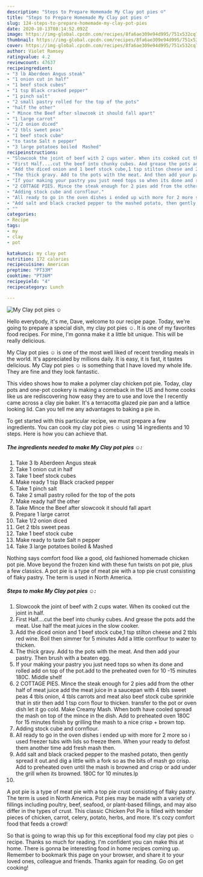 ```yaml
---
description: "Steps to Prepare Homemade My Clay pot pies ☺"
title: "Steps to Prepare Homemade My Clay pot pies ☺"
slug: 124-steps-to-prepare-homemade-my-clay-pot-pies
date: 2020-10-13T08:14:52.092Z
image: https://img-global.cpcdn.com/recipes/8fa6ae309e94d995/751x532cq70/my-clay-pot-pies-☺-recipe-main-photo.jpg
thumbnail: https://img-global.cpcdn.com/recipes/8fa6ae309e94d995/751x532cq70/my-clay-pot-pies-☺-recipe-main-photo.jpg
cover: https://img-global.cpcdn.com/recipes/8fa6ae309e94d995/751x532cq70/my-clay-pot-pies-☺-recipe-main-photo.jpg
author: Violet Ramsey
ratingvalue: 4.2
reviewcount: 47637
recipeingredient:
- "3 lb Aberdeen Angus steak"
- "1 onion cut in half"
- "1 beef stock cubes"
- "1 tsp Black cracked pepper"
- "1 pinch salt"
- "2 small pastry rolled for the top of the pots"
- "half the other"
- " Mince the Beef after slowcook it should fall apart"
- "1 large carrot"
- "1/2 onion diced"
- "2 tbls sweet peas"
- "1 beef stock cube"
- "to taste Salt n pepper"
- "3 large potatoes boiled  Mashed"
recipeinstructions:
- "Slowcook the joint of beef with 2 cups water. When its cooked cut the joint in half."
- "First Half....cut the beef into chunky cubes. And grease the pots add the meat. Use half the meat juices in the slow cooker."
- "Add the diced onion and 1 beef stock cube,1 tsp stilton cheese and 2 tbls red wine. Boil then simmer for 5 minutes Add a little cornflour to water to thicken."
- "The thick gravy. Add to the pots with the meat. And then add your pastry. Then brush with a beaten egg."
- "If your making your pastry you just need tops so when its done and rolled add on top of the pot.add to the preheated oven for 10 -15 minutes 180C. Middle shelf"
- "2 COTTAGE PIES. Mince the steak enough for 2 pies add from the other half of meat juice add the meat juice in a saucepan with 4 tbls sweet peas 4 tbls onion, 4 tbls carrots and meat also beef stock cube sprinkle that in stir then add 1 tsp corn flour to thicken. transfer to the pot or oven dish let it go cold. Make Creamy Mash. When both have cooled spread the mash on top of the mince in the dish. Add to preheated oven 180C for 15 minutes finish by grilling the mash to a nice crisp + brown top."
- "Adding stock cube and cornflour."
- "All ready to go in the oven dishes i ended up with more for 2 more so i used freezer tubs with lids so freeze them. When your ready to defost them another time add fresh mash then."
- "Add salt and black cracked pepper to the mashed potato, then gently spread it out.and dig a little with a fork so as the bits of mash go crisp. Add to preheated oven until the mash is browned and crisp or add under the grill when its browned. 180C for 10 minutes.lp"
- ""
categories:
- Recipe
tags:
- my
- clay
- pot

katakunci: my clay pot 
nutrition: 172 calories
recipecuisine: American
preptime: "PT33M"
cooktime: "PT36M"
recipeyield: "4"
recipecategory: Lunch

---
```



![My Clay pot pies ☺](https://img-global.cpcdn.com/recipes/8fa6ae309e94d995/751x532cq70/my-clay-pot-pies-☺-recipe-main-photo.jpg)

Hello everybody, it's me, Dave, welcome to our recipe page. Today, we're going to prepare a special dish, my clay pot pies ☺. It is one of my favorites food recipes. For mine, I'm gonna make it a little bit unique. This will be really delicious.

My Clay pot pies ☺ is one of the most well liked of recent trending meals in the world. It's appreciated by millions daily. It is easy, it is fast, it tastes delicious. My Clay pot pies ☺ is something that I have loved my whole life. They are fine and they look fantastic.

This video shows how to make a polymer clay chicken pot pie. Today, clay pots and one-pot cookery is making a comeback in the US and home cooks like us are rediscovering how easy they are to use and love the I recently came across a clay pie baker. It&#39;s a terracotta glazed pie pan and a lattice looking lid. Can you tell me any advantages to baking a pie in.


To get started with this particular recipe, we must prepare a few ingredients. You can cook my clay pot pies ☺ using 14 ingredients and 10 steps. Here is how you can achieve that.

<!--inarticleads1-->

##### The ingredients needed to make My Clay pot pies ☺:

1. Take 3 lb Aberdeen Angus steak
1. Take 1 onion cut in half
1. Take 1 beef stock cubes
1. Make ready 1 tsp Black cracked pepper
1. Take 1 pinch salt
1. Take 2 small pastry rolled for the top of the pots
1. Make ready half the other
1. Take  Mince the Beef after slowcook it should fall apart
1. Prepare 1 large carrot
1. Take 1/2 onion diced
1. Get 2 tbls sweet peas
1. Take 1 beef stock cube
1. Make ready to taste Salt n pepper
1. Take 3 large potatoes boiled &amp; Mashed


Nothing says comfort food like a good, old fashioned homemade chicken pot pie. Move beyond the frozen kind with these fun twists on pot pie, plus a few classics. A pot pie is a type of meat pie with a top pie crust consisting of flaky pastry. The term is used in North America. 

<!--inarticleads2-->

##### Steps to make My Clay pot pies ☺:

1. Slowcook the joint of beef with 2 cups water. When its cooked cut the joint in half.
1. First Half....cut the beef into chunky cubes. And grease the pots add the meat. Use half the meat juices in the slow cooker.
1. Add the diced onion and 1 beef stock cube,1 tsp stilton cheese and 2 tbls red wine. Boil then simmer for 5 minutes Add a little cornflour to water to thicken.
1. The thick gravy. Add to the pots with the meat. And then add your pastry. Then brush with a beaten egg.
1. If your making your pastry you just need tops so when its done and rolled add on top of the pot.add to the preheated oven for 10 -15 minutes 180C. Middle shelf
1. 2 COTTAGE PIES. Mince the steak enough for 2 pies add from the other half of meat juice add the meat juice in a saucepan with 4 tbls sweet peas 4 tbls onion, 4 tbls carrots and meat also beef stock cube sprinkle that in stir then add 1 tsp corn flour to thicken. transfer to the pot or oven dish let it go cold. Make Creamy Mash. When both have cooled spread the mash on top of the mince in the dish. Add to preheated oven 180C for 15 minutes finish by grilling the mash to a nice crisp + brown top.
1. Adding stock cube and cornflour.
1. All ready to go in the oven dishes i ended up with more for 2 more so i used freezer tubs with lids so freeze them. When your ready to defost them another time add fresh mash then.
1. Add salt and black cracked pepper to the mashed potato, then gently spread it out.and dig a little with a fork so as the bits of mash go crisp. Add to preheated oven until the mash is browned and crisp or add under the grill when its browned. 180C for 10 minutes.lp
1. 


A pot pie is a type of meat pie with a top pie crust consisting of flaky pastry. The term is used in North America. Pot pies may be made with a variety of fillings including poultry, beef, seafood, or plant-based fillings, and may also differ in the types of crust. This classic Chicken Pot Pie is filled with tender pieces of chicken, carrot, celery, potato, herbs, and more. It&#39;s cozy comfort food that feeds a crowd! 

So that is going to wrap this up for this exceptional food my clay pot pies ☺ recipe. Thanks so much for reading. I'm confident you can make this at home. There is gonna be interesting food in home recipes coming up. Remember to bookmark this page on your browser, and share it to your loved ones, colleague and friends. Thanks again for reading. Go on get cooking!
